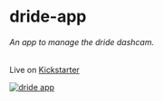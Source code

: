 # dride-app
###### An app to manage the dride dashcam.

Live on [Kickstarter](https://www.kickstarter.com/projects/1969971763/dride-connected-dashcam-with-safety-alerts-and-app)

[![dride app](https://firebasestorage.googleapis.com/v0/b/dride-2384f.appspot.com/o/ss1.png?alt=media&token=5257c9b5-fc3f-4b4f-be2e-32a92d693b53)]()



